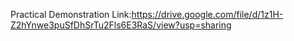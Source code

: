 Practical Demonstration Link:https://drive.google.com/file/d/1z1H-Z2hYnwe3puSfDhSrTu2Fls6E3RaS/view?usp=sharing
